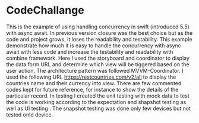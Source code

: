 # CodeChallange
This is the example of using handling concurrency in swift (introduced 5.5) with async await. In previous version closure was the best choice but as the code and project grows, it loses the readability and testability.  This example demonstrate how much it is easy to handle the concurrency with async await with less code and increase the testability and readability with combine framework. Here I used the storyboard and coordinator to display the data form URL and determine which view will be tiggered based on the user action. The architecture pattern was followed MVVM-Coordinator. I used the following URL https://restcountries.com/v2/all to display the countries name and their currency into view. There are few commented codes kept for future reference, for instance to show the details of the particular record. In testing I created the unit testing with mock data to test the code is working according to the expectation and shapshot testing  as well as UI testing .
The snapshot testing was done only few devices but not tested onld device. 

